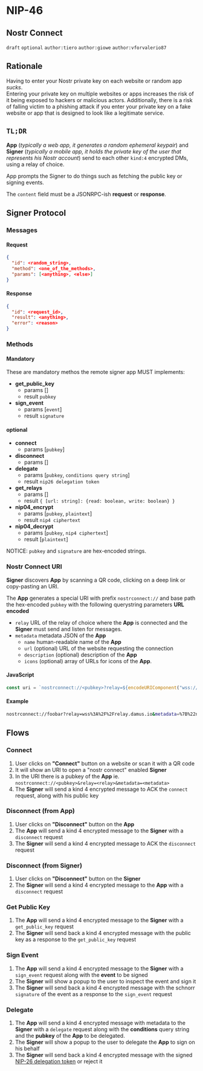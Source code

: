 NIP-46
======

Nostr Connect
------------------------

`draft` `optional` `author:tiero` `author:giowe` `author:vforvalerio87`

## Rationale

Having to enter your Nostr private key on each website or random app _sucks_.  
Entering your private key on multiple websites or apps increases the risk of it being exposed to hackers or malicious actors. Additionally, there is a risk of falling victim to a phishing attack if you enter your private key on a fake website or app that is designed to look like a legitimate service.


## `TL;DR`


**App** (*typically a web app, it generates a random ephemeral keypair*) and **Signer** (*typically a mobile app, it holds the private key of the user that represents his Nostr account*) send to each other `kind:4` encrypted DMs, using a relay of choice. 

App prompts the Signer to do things such as fetching the public key or signing events.

The `content` field must be a JSONRPC-ish **request** or **response**.

## Signer Protocol

### Messages

#### Request

```json
{
  "id": <random_string>,
  "method": <one_of_the_methods>,
  "params": [<anything>, <else>]
}
```

#### Response

```json
{
  "id": <request_id>,
  "result": <anything>,
  "error": <reason>
}
```

### Methods


#### Mandatory 

These are mandatory methos the remote signer app MUST implements:

- **get_public_key**
  - params []
  - result `pubkey` 
- **sign_event**
  - params [`event`]
  - result `signature` 

#### optional


- **connect**
  - params [`pubkey`]
- **disconnect**
  - params []
- **delegate** 
  - params [`pubkey`, `conditions query string`]
  - result `nip26 delegation token`
- **get_relays**
  - params []
  - result `{ [url: string]: {read: boolean, write: boolean} }` 
- **nip04_encrypt**
  - params [`pubkey`, `plaintext`]
  - result `nip4 ciphertext`
- **nip04_decrypt**
  - params [`pubkey`, `nip4 ciphertext`]
  - result [`plaintext`]


NOTICE: `pubkey` and `signature` are hex-encoded strings.


### Nostr Connect URI

**Signer** discovers **App** by scanning a QR code, clicking on a deep link or copy-pasting an URI.

The **App** generates a special URI with prefix `nostrconnect://` and base path the hex-encoded `pubkey` with the following querystring parameters **URL encoded**

- `relay` URL of the relay of choice where the **App** is connected and the **Signer** must send and listen for messages.
- `metadata`  metadata JSON of the **App** 
    - `name` human-readable name of the **App** 
    - `url` (optional) URL of the website requesting the connection
    - `description` (optional) description of the **App**
    - `icons` (optional) array of URLs for icons of the **App**.

#### JavaScript

```js
const uri = `nostrconnect://<pubkey>?relay=${encodeURIComponent("wss://relay.damus.io")}&metadata=${encodeURIComponent(JSON.stringify({"name": "Example"}))}`
```

#### Example
```sh
nostrconnect://foobar?relay=wss%3A%2F%2Frelay.damus.io&metadata=%7B%22name%22%3A%22Example%22%7D
```



## Flows


### Connect

1. User clicks on **"Connect"** button on a website or scan it with a QR code
2. It will show an URI to open a "nostr connect" enabled **Signer** 
3. In the URI there is a pubkey of the **App** ie. `nostrconnect://<pubkey>&relay=<relay>&metadata=<metadata>`
4. The **Signer** will send a kind 4 encrypted message to ACK the `connect` request, along with his public key

### Disconnect (from App)

1. User clicks on **"Disconnect"** button on the **App**
2. The **App** will send a kind 4 encrypted message to the **Signer** with a `disconnect` request
3. The **Signer** will send a kind 4 encrypted message to ACK the `disconnect` request

### Disconnect (from Signer)

1. User clicks on **"Disconnect"** button on the **Signer**
2. The **Signer** will send a kind 4 encrypted message to the **App** with a `disconnect` request


### Get Public Key

1. The **App** will send a kind 4 encrypted message to the **Signer** with a `get_public_key` request
3. The **Signer** will send back a kind 4 encrypted message with the public key as a response to the `get_public_key` request

### Sign Event

1. The **App** will send a kind 4 encrypted message to the **Signer** with a `sign_event` request along with the **event** to be signed
2. The **Signer** will show a popup to the user to inspect the event and sign it
3. The **Signer** will send back a kind 4 encrypted message with the schnorr `signature` of the event as a response to the `sign_event` request

### Delegate

1. The **App** will send a kind 4 encrypted message with metadata to the **Signer** with a `delegate` request along with the **conditions** query string and the **pubkey** of the **App** to be delegated.
2. The **Signer** will show a popup to the user to delegate the **App** to sign on his behalf
3. The **Signer** will send back a kind 4 encrypted message with the signed [NIP-26 delegation token](https://github.com/nostr-protocol/nips/blob/master/26.md) or reject it


